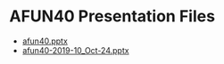 <!--
This is a machine generated file, and should not be edited, as it will be overwritten with future updates.
-->

# AFUN40 Presentation Files

- [afun40.pptx](http://cdn.tailwindtraders.com/assets/afun/afun40/afun40.pptx)
- [afun40-2019-10_Oct-24.pptx](http://cdn.tailwindtraders.com/assets/afun/afun40/afun40-2019-10_Oct-24.pptx)


